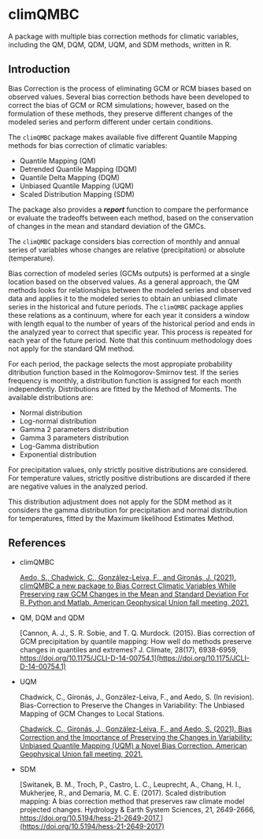 # climQMBC

A package with multiple bias correction methods for climatic variables,
including the QM, DQM, QDM, UQM, and SDM methods, written in R.

## Introduction

Bias Correction is the process of eliminating GCM or RCM biases based on
observed values. Several bias correction bethods have been developed to correct
the bias of GCM or RCM simulations; however, based on the formulation of these
methods, they preserve different changes of the modeled series and perform
different under certain conditions.

The `climQMBC` package makes available five different Quantile Mapping methods for
bias correction of climatic variables:  

- Quantile Mapping (QM)
- Detrended Quantile Mapping (DQM)
- Quantile Delta Mapping (DQM)
- Unbiased Quantile Mapping (UQM)
- Scaled Distribution Mapping (SDM)

The package also provides a **_report_** function to compare the performance or
evaluate the tradeoffs between each method, based on the conservation of changes
in the mean and standard deviation of the GMCs.

The `climQMBC` package considers bias correction of monthly and annual series of
variables whose changes are relative (precipitation) or absolute (temperature).

Bias correction of modeled series (GCMs outputs) is performed at a single
location based on the observed values. As a general approach, the QM methods
looks for relationships between the modeled series and observed data and applies
it to the modeled series to obtain an unbiased climate series in the historical
and future periods. The `climQMBC` package applies these relations as a continuum,
where for each year it considers a window with length equal to the number of
years of the historical period and ends in the analyzed year to correct that
specific year. This process is repeated for each year of the future period. Note
that this continuum methodology does not apply for the standard QM method.

For each period, the package selects the most appropiate probability ditribution
function based in the Kolmogorov-Smirnov test. If the series frequency is
monthly, a distribution function is assigned for each month independently.
Distributions are fitted by the Method of Moments. The available distributions
are:

- Normal distribution
- Log-normal distribution
- Gamma 2 parameters distribution
- Gamma 3 parameters distribution
- Log-Gamma distribution
- Exponential distribution

For precipitation values, only strictly positive distributions are considered.
For temperature values, strictly positive distributions are discarded if there
are negative values in the analyzed period.

This distribution adjustment does not apply for the SDM method as it considers
the gamma distribution for precipitation and normal distribution for
temperatures, fitted by the Maximum likelihood Estimates Method.


## References

- climQMBC

  [Aedo, S., Chadwick, C., González-Leiva, F., and Gironás, J. (2021). climQMBC a new package to Bias Correct Climatic Variables While Preserving raw GCM Changes in the Mean and Standard Deviation For R, Python and Matlab. American Geophysical Union fall meeting, 2021.](https://agu2021fallmeeting-agu.ipostersessions.com/Default.aspx?s=52-1C-3B-41-27-7C-34-E2-DE-3F-55-24-7B-0C-34-48)

- QM, DQM and QDM

  [Cannon, A. J., S. R. Sobie, and T. Q. Murdock. (2015). Bias correction of GCM precipitation by quantile mapping: How well do methods preserve changes in quantiles and extremes? J. Climate, 28(17), 6938-6959, https://doi.org/10.1175/JCLI-D-14-00754.1](https://doi.org/10.1175/JCLI-D-14-00754.1)

- UQM

  Chadwick, C., Gironás, J., González-Leiva, F., and Aedo, S. (In revision). Bias-Correction to Preserve the Changes in Variability: The Unbiased Mapping of GCM Changes to Local Stations.

  [Chadwick, C., Gironás, J., González-Leiva, F., and Aedo, S. (2021). Bias Correction and the Importance of Preserving the Changes in Variability: Unbiased Quantile Mapping (UQM) a Novel Bias Correction. American Geophysical Union fall meeting, 2021.](https://agu2021fallmeeting-agu.ipostersessions.com/default.aspx?s=48-67-54-07-35-60-D9-5B-8D-0C-9C-6C-1C-1A-92-EE)

- SDM

  [Switanek, B. M., Troch, P., Castro, L. C., Leuprecht, A., Chang, H. I., Mukherjee, R., and Demaria, M. C. E. (2017). Scaled distribution mapping: A bias correction method that preserves raw climate model projected changes. Hydrology &amp; Earth System Sciences, 21, 2649-2666, https://doi.org/10.5194/hess-21-2649-2017.](https://doi.org/10.5194/hess-21-2649-2017)
